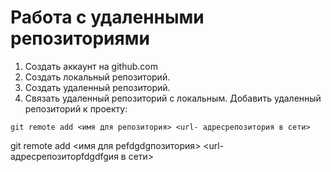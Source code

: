 # Работа с удаленными репозиториями
1. Создать аккаунт на github.com
2. Создать локальный репозиторий.
3. Создать удаленный репозиторий.
4. Связать удаленный репозиторий с локальным.
Добавить удаленный репозиторий к проекту:
```
git remote add <имя для репозитория> <url- адресрепозитория в сети>
```

git remote add <имя для реfdgdgпозитория> <url- адресрепозиторfdgdfgия в сети>